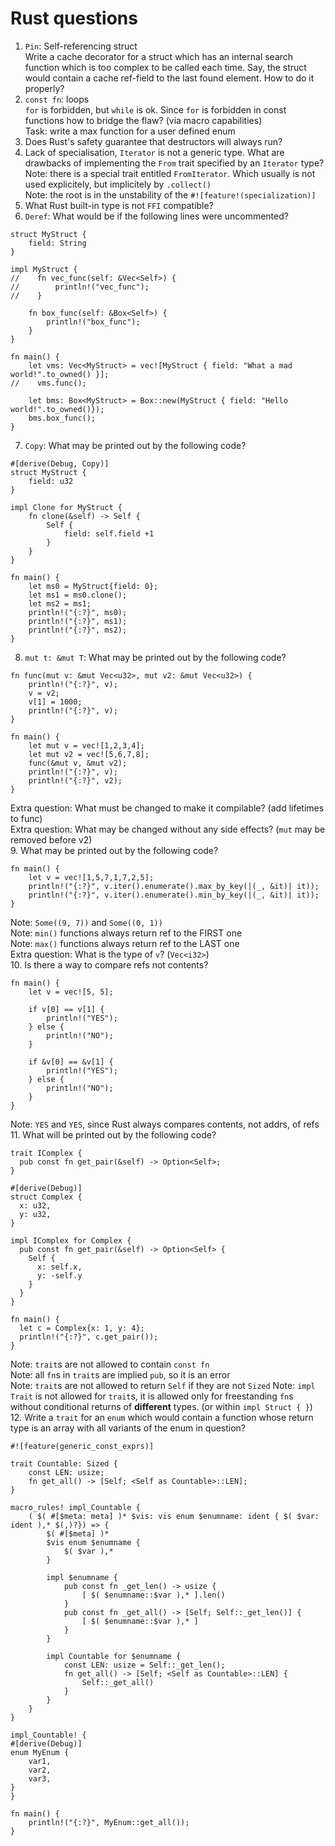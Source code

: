 # Rust questions

1. `Pin`: Self-referencing struct  
Write a cache decorator for a struct which has an internal search function which is too complex to be called each time. Say, the struct would contain a cache ref-field to the last found element. How to do it properly?
2. `const fn`: loops  
`for` is forbidden, but `while` is ok.
Since `for` is forbidden in const functions how to bridge the flaw? (via macro capabilities)  
Task: write a max function for a user defined enum
3. Does Rust's safety guarantee that destructors will always run?
4. Lack of specialisation, `Iterator` is not a generic type. What are drawbacks of implementing the `From` trait specified by an `Iterator` type?  
Note: there is a special trait entitled `FromIterator`. Which usually is not used explicitely, but implicitely by `.collect()`  
Note: the root is in the unstability of the `#![feature!(specialization)]`
5. What Rust built-in type is not `FFI` compatible?
6. `Deref`: What would be if the following lines were uncommented?
```
struct MyStruct {
    field: String
}

impl MyStruct {
//    fn vec_func(self: &Vec<Self>) {
//        println!("vec_func");
//    }

    fn box_func(self: &Box<Self>) {
        println!("box_func");
    }
}

fn main() {
    let vms: Vec<MyStruct> = vec![MyStruct { field: "What a mad world!".to_owned() }];
//    vms.func();

    let bms: Box<MyStruct> = Box::new(MyStruct { field: "Hello world!".to_owned()});
    bms.box_func();
}
```
7. `Copy`: What may be printed out by the following code?
```
#[derive(Debug, Copy)]
struct MyStruct {
    field: u32
}

impl Clone for MyStruct {
    fn clone(&self) -> Self {
        Self {
            field: self.field +1
        }
    }
}

fn main() {
    let ms0 = MyStruct{field: 0};
    let ms1 = ms0.clone();
    let ms2 = ms1;
    println!("{:?}", ms0);
    println!("{:?}", ms1);
    println!("{:?}", ms2);
}
```
8. `mut t: &mut T`: What may be printed out by the following code?
```
fn func(mut v: &mut Vec<u32>, mut v2: &mut Vec<u32>) {
    println!("{:?}", v);
    v = v2;
    v[1] = 1000;
    println!("{:?}", v);
}

fn main() {
    let mut v = vec![1,2,3,4];
    let mut v2 = vec![5,6,7,8]; 
    func(&mut v, &mut v2);
    println!("{:?}", v);
    println!("{:?}", v2);
}
```
Extra question: What must be changed to make it compilable? (add lifetimes to func)  
Extra question: What may be changed without any side effects? (`mut` may be removed before v2)  
9. What may be printed out by the following code?
```
fn main() {
    let v = vec![1,5,7,1,7,2,5];
    println!("{:?}", v.iter().enumerate().max_by_key(|(_, &it)| it));
    println!("{:?}", v.iter().enumerate().min_by_key(|(_, &it)| it));
}
```
Note: `Some((9, 7))` and `Some((0, 1))`  
Note: `min()` functions always return ref to the FIRST one  
Note: `max()` functions always return ref to the LAST one  
Extra question: What is the type of `v`? (`Vec<i32>`)  
10. Is there a way to compare refs not contents?
```
fn main() {
    let v = vec![5, 5];

    if v[0] == v[1] {
        println!("YES");
    } else {
        println!("NO");
    }

    if &v[0] == &v[1] {
        println!("YES");
    } else {
        println!("NO");
    }
}
```
Note: `YES` and `YES`, since Rust always compares contents, not addrs, of refs  
11. What will be printed out by the following code?
```
trait IComplex {
  pub const fn get_pair(&self) -> Option<Self>;
}

#[derive(Debug)]
struct Complex {
  x: u32,
  y: u32,
}

impl IComplex for Complex {
  pub const fn get_pair(&self) -> Option<Self> {
    Self {
      x: self.x,
      y: -self.y
    }
  }
}

fn main() {
  let c = Complex{x: 1, y: 4};
  println!("{:?}", c.get_pair());
}
```
Note: `trait`s are not allowed to contain `const fn`  
Note: all `fn`s in `trait`s are implied `pub`, so it is an error  
Note: `trait`s are not allowed to return `Self` if they are not `Sized`
Note: `impl Trait` is not allowed for `trait`s, it is allowed only for freestanding `fn`s without conditional returns of __different__ types. (or within `impl Struct { }`)  
12. Write a `trait` for an `enum` which would contain a function whose return type is an array with all variants of the enum in question?
```
#![feature(generic_const_exprs)]

trait Countable: Sized {
    const LEN: usize;
    fn get_all() -> [Self; <Self as Countable>::LEN];
}

macro_rules! impl_Countable {
    ( $( #[$meta: meta] )* $vis: vis enum $enumname: ident { $( $var: ident ),* $(,)?}) => {
        $( #[$meta] )*
        $vis enum $enumname {
            $( $var ),*
        }

        impl $enumname {
            pub const fn _get_len() -> usize {
                [ $( $enumname::$var ),* ].len()
            }
            pub const fn _get_all() -> [Self; Self::_get_len()] {
                [ $( $enumname::$var ),* ]
            }
        }

        impl Countable for $enumname {
            const LEN: usize = Self::_get_len();
            fn get_all() -> [Self; <Self as Countable>::LEN] {
                Self::_get_all()
            }
        }
    }
}

impl_Countable! {
#[derive(Debug)]
enum MyEnum {
    var1,
    var2,
    var3,
}
}

fn main() {
    println!("{:?}", MyEnum::get_all());
}
```
